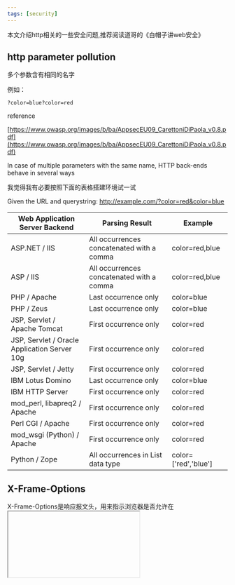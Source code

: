 ```yaml
---
tags: [security]
---
```

本文介绍http相关的一些安全问题,推荐阅读道哥的《白帽子讲web安全》

## http parameter pollution

多个参数含有相同的名字

例如：
```
?color=blue?color=red
```

reference

[https://www.owasp.org/images/b/ba/AppsecEU09_CarettoniDiPaola_v0.8.pdf](https://www.owasp.org/images/b/ba/AppsecEU09_CarettoniDiPaola_v0.8.pdf)

In case of multiple parameters with the same name, HTTP back-ends behave in several ways

我觉得我有必要按照下面的表格搭建环境试一试

Given the URL and querystring: http://example.com/?color=red&color=blue

|Web Application Server Backend |Parsing Result |Example|
|-------------------------------|---------------|-------|
|ASP.NET / IIS|All occurrences concatenated with a comma|color=red,blue|
|ASP / IIS|All occurrences concatenated with a comma|color=red,blue|
|PHP / Apache|	Last occurrence only|	color=blue|
|PHP / Zeus|	Last occurrence only|	color=blue|
|JSP, Servlet / Apache Tomcat|	First occurrence only|	color=red|
|JSP, Servlet / Oracle Application Server 10g|	First occurrence only|	color=red|
|JSP, Servlet / Jetty|	First occurrence only|	color=red|
|IBM Lotus Domino|	Last occurrence only|	color=blue|
|IBM HTTP Server|	First occurrence only|	color=red|
|mod_perl, libapreq2 / Apache|	First occurrence only|	color=red|
|Perl CGI / Apache|	First occurrence only|	color=red|
|mod_wsgi (Python) / Apache|	First occurrence only|	color=red|
|Python / Zope|	All occurrences in List data type|	color=['red','blue']|


## X-Frame-Options
X-Frame-Options是响应报文头，用来指示浏览器是否允许在<frame> <iframe>中渲染页面，正确的使用该报文头可以防治点击劫持（Clickjacking)

## Access-Control-Allow-Origin
浏览器实现的同源策略是一种安全保护机制，但是它也限制正常的跨域访问。w3制定了一个新的标准用来解决跨域访问问题。

例如
```
# 客户端
curl -H "Origin:http://www.example.com" --url http://example.com
# 服务端
<?php
header("Access-Control-Allow-Origin:*");
?>
```
## Location

大部分标准都是存在的，只不过是你没有去关注，没有去阅读罢了

[https://www.w3.org/Protocols/rfc2616/rfc2616-sec14.html](https://www.w3.org/Protocols/rfc2616/rfc2616-sec14.html)
```
An example is:

       Location: http://www.w3.org/pub/WWW/People.html
<?php
Location: http://www.w3.org/pub/WWW/People.html
?>
```










